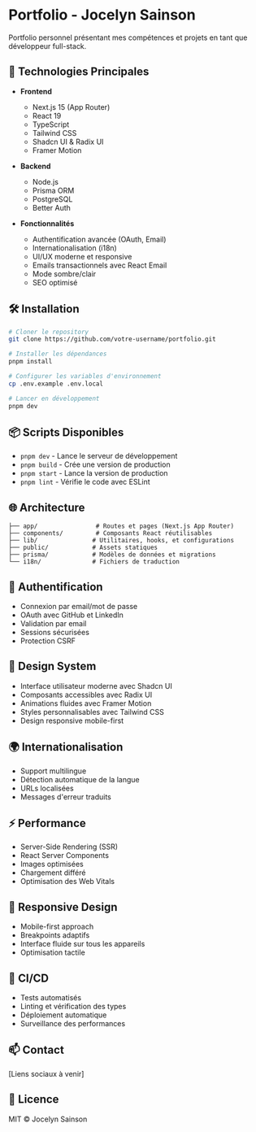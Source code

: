 # Portfolio - Jocelyn Sainson

Portfolio personnel présentant mes compétences et projets en tant que développeur full-stack.

## 🚀 Technologies Principales

- **Frontend**

  - Next.js 15 (App Router)
  - React 19
  - TypeScript
  - Tailwind CSS
  - Shadcn UI & Radix UI
  - Framer Motion

- **Backend**

  - Node.js
  - Prisma ORM
  - PostgreSQL
  - Better Auth

- **Fonctionnalités**
  - Authentification avancée (OAuth, Email)
  - Internationalisation (i18n)
  - UI/UX moderne et responsive
  - Emails transactionnels avec React Email
  - Mode sombre/clair
  - SEO optimisé

## 🛠 Installation

```bash
# Cloner le repository
git clone https://github.com/votre-username/portfolio.git

# Installer les dépendances
pnpm install

# Configurer les variables d'environnement
cp .env.example .env.local

# Lancer en développement
pnpm dev
```

## 📦 Scripts Disponibles

- `pnpm dev` - Lance le serveur de développement
- `pnpm build` - Crée une version de production
- `pnpm start` - Lance la version de production
- `pnpm lint` - Vérifie le code avec ESLint

## 🌐 Architecture

```
├── app/                # Routes et pages (Next.js App Router)
├── components/         # Composants React réutilisables
├── lib/               # Utilitaires, hooks, et configurations
├── public/            # Assets statiques
├── prisma/            # Modèles de données et migrations
└── i18n/              # Fichiers de traduction
```

## 🔐 Authentification

- Connexion par email/mot de passe
- OAuth avec GitHub et LinkedIn
- Validation par email
- Sessions sécurisées
- Protection CSRF

## 🎨 Design System

- Interface utilisateur moderne avec Shadcn UI
- Composants accessibles avec Radix UI
- Animations fluides avec Framer Motion
- Styles personnalisables avec Tailwind CSS
- Design responsive mobile-first

## 🌍 Internationalisation

- Support multilingue
- Détection automatique de la langue
- URLs localisées
- Messages d'erreur traduits

## ⚡ Performance

- Server-Side Rendering (SSR)
- React Server Components
- Images optimisées
- Chargement différé
- Optimisation des Web Vitals

## 📱 Responsive Design

- Mobile-first approach
- Breakpoints adaptifs
- Interface fluide sur tous les appareils
- Optimisation tactile

## 🔄 CI/CD

- Tests automatisés
- Linting et vérification des types
- Déploiement automatique
- Surveillance des performances

## 📫 Contact

[Liens sociaux à venir]

## 📝 Licence

MIT © Jocelyn Sainson
